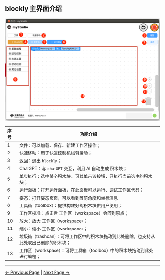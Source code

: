 ## blockly 主界面介绍

<img src="..\resources\1-blockly\images\interface_description\1.png" style="zoom: 67%;" />





| 序号 | 功能介绍                                                     |
| :--- | ------------------------------------------------------------ |
| 1    | 文件：可以加载、保存、新建工作区操作；                       |
| 2    | 快速移动：用于快速控制机械臂运动；                           |
| 3    | 返回：退出 `blockly`；                                       |
| 4    | ChatGPT：与 `chatGPT` 交互，利用 AI 自动生成 积木块；        |
| 5    | 单步执行：选中某个积木块，可以单击该按钮，只执行当前选中的积木块； |
| 6    | 运行面板：打开运行面板，在此面板可以运行、调试工作区代码；   |
| 7    | 姿态：打开姿态页面，可以看到当前角度和坐标信息               |
| 8    | 工具箱（toolbox）：提供构建好的积木块供用户使用；            |
| 9    | 工作区校准：点击后 工作区（workspace）会回到原点；           |
| 10   | 放大：放大 工作区（workspace）；                             |
| 11   | 缩小：缩小 工作区（workspace）；                             |
| 12   | 垃圾箱（trashcan）：可将工作区中的积木块拖动到此处删除，也支持从此处取出已删除的积木块； |
| 13   | 工作区（workspace）：可将工具箱（toolbox）中的积木块拖动到此处 进行编程； |


---

[← Previous Page](./1-myBlocklyFirstUse.md) | [Next Page →](./3-littleCase.md)